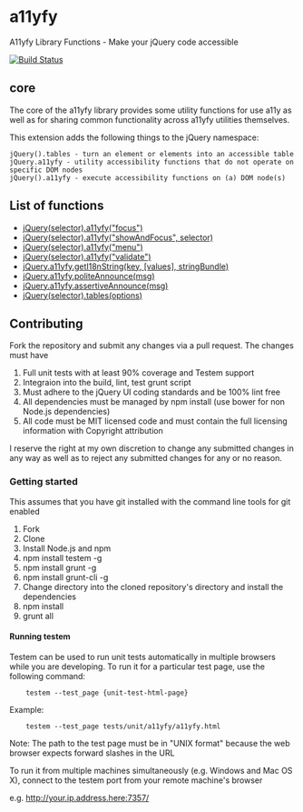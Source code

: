 # a11yfy

A11yfy Library Functions - Make your jQuery code accessible

[![Build Status](https://travis-ci.org/dylanb/a11yfy.svg?branch=master)](https://travis-ci.org/dylanb/a11yfy)
## core

The core of the a11yfy library provides some utility functions for use a11y as well as for sharing common functionality across a11yfy utilities themselves.

This extension adds the following things to the jQuery namespace:

    jQuery().tables - turn an element or elements into an accessible table
    jQuery.a11yfy - utility accessibility functions that do not operate on specific DOM nodes
    jQuery().a11yfy - execute accessibility functions on (a) DOM node(s)

## List of functions

* [jQuery(selector).a11yfy("focus")](a11yfy.md#focus)
* [jQuery(selector).a11yfy("showAndFocus", selector)](a11yfy.md#showandfocus)
* [jQuery(selector).a11yfy("menu")](a11yfy.md#menu)
* [jQuery(selector).a11yfy("validate")](validate.md)
* [jQuery.a11yfy.getI18nString(key, [values], stringBundle)](i18n.md)
* [jQuery.a11yfy.politeAnnounce(msg)](announce.md#jquerya11yfypoliteannounce)
* [jQuery.a11yfy.assertiveAnnounce(msg)](announce.md#jquerya11yfyassertiveannounce)
* [jQuery(selector).tables(options)](tables.md)

## Contributing

Fork the repository and submit any changes via a pull request. The changes must have

1. Full unit tests with at least 90% coverage and Testem support
2. Integraion into the build, lint, test grunt script
3. Must adhere to the jQuery UI coding standards and be 100% lint free
4. All dependencies must be managed by npm install (use bower for non Node.js dependencies)
5. All code must be MIT licensed code and must contain the full licensing information with Copyright attribution

I reserve the right at my own discretion to change any submitted changes in any way as well as to reject any submitted changes for any or no reason.

### Getting started

This assumes that you have git installed with the command line tools for git enabled

1. Fork
2. Clone
3. Install Node.js and npm
4. npm install testem -g
5. npm install grunt -g
6. npm install grunt-cli -g
7. Change directory into the cloned repository's directory and install the dependencies
8. npm install
9. grunt all

#### Running testem

Testem can be used to run unit tests automatically in multiple browsers while you are developing. To run it for a particular test page, use the following command:

		testem --test_page {unit-test-html-page}

Example:

		testem --test_page tests/unit/a11yfy/a11yfy.html

Note: The path to the test page must be in "UNIX format" because the web browser expects forward slashes in the URL

To run it from multiple machines simultaneously (e.g. Windows and Mac OS X), connect to the testem port from your remote machine's browser

e.g. http://your.ip.address.here:7357/
